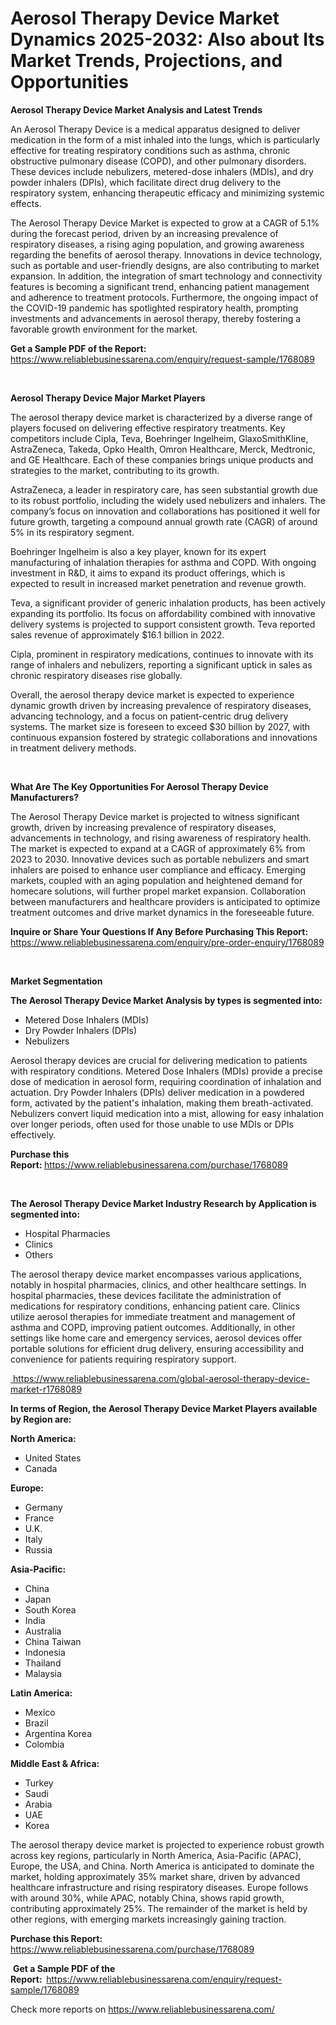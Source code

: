 <p><h1>Aerosol Therapy Device Market Dynamics 2025-2032: Also about Its Market Trends, Projections, and Opportunities</h1></p><p><strong>Aerosol Therapy Device Market Analysis and Latest Trends</strong></p>
<p><p>An Aerosol Therapy Device is a medical apparatus designed to deliver medication in the form of a mist inhaled into the lungs, which is particularly effective for treating respiratory conditions such as asthma, chronic obstructive pulmonary disease (COPD), and other pulmonary disorders. These devices include nebulizers, metered-dose inhalers (MDIs), and dry powder inhalers (DPIs), which facilitate direct drug delivery to the respiratory system, enhancing therapeutic efficacy and minimizing systemic effects.</p><p>The Aerosol Therapy Device Market is expected to grow at a CAGR of 5.1% during the forecast period, driven by an increasing prevalence of respiratory diseases, a rising aging population, and growing awareness regarding the benefits of aerosol therapy. Innovations in device technology, such as portable and user-friendly designs, are also contributing to market expansion. In addition, the integration of smart technology and connectivity features is becoming a significant trend, enhancing patient management and adherence to treatment protocols. Furthermore, the ongoing impact of the COVID-19 pandemic has spotlighted respiratory health, prompting investments and advancements in aerosol therapy, thereby fostering a favorable growth environment for the market.</p></p>
<p><strong>Get a Sample PDF of the Report:&nbsp;</strong> <a href="https://www.reliablebusinessarena.com/enquiry/request-sample/1768089?utm_campaign=2116&utm_medium=2&utm_source=Github&utm_content=ia&utm_term=05032025&utm_id=aerosol-therapy-device">https://www.reliablebusinessarena.com/enquiry/request-sample/1768089</a></p>
<p>&nbsp;</p>
<p><strong>Aerosol Therapy Device Major Market Players</strong></p>
<p><p>The aerosol therapy device market is characterized by a diverse range of players focused on delivering effective respiratory treatments. Key competitors include Cipla, Teva, Boehringer Ingelheim, GlaxoSmithKline, AstraZeneca, Takeda, Opko Health, Omron Healthcare, Merck, Medtronic, and GE Healthcare. Each of these companies brings unique products and strategies to the market, contributing to its growth.</p><p>AstraZeneca, a leader in respiratory care, has seen substantial growth due to its robust portfolio, including the widely used nebulizers and inhalers. The company’s focus on innovation and collaborations has positioned it well for future growth, targeting a compound annual growth rate (CAGR) of around 5% in its respiratory segment.</p><p>Boehringer Ingelheim is also a key player, known for its expert manufacturing of inhalation therapies for asthma and COPD. With ongoing investment in R&D, it aims to expand its product offerings, which is expected to result in increased market penetration and revenue growth.</p><p>Teva, a significant provider of generic inhalation products, has been actively expanding its portfolio. Its focus on affordability combined with innovative delivery systems is projected to support consistent growth. Teva reported sales revenue of approximately $16.1 billion in 2022.</p><p>Cipla, prominent in respiratory medications, continues to innovate with its range of inhalers and nebulizers, reporting a significant uptick in sales as chronic respiratory diseases rise globally.</p><p>Overall, the aerosol therapy device market is expected to experience dynamic growth driven by increasing prevalence of respiratory diseases, advancing technology, and a focus on patient-centric drug delivery systems. The market size is foreseen to exceed $30 billion by 2027, with continuous expansion fostered by strategic collaborations and innovations in treatment delivery methods.</p></p>
<p>&nbsp;</p>
<p><strong>What Are The Key Opportunities For Aerosol Therapy Device Manufacturers?</strong></p>
<p><p>The Aerosol Therapy Device market is projected to witness significant growth, driven by increasing prevalence of respiratory diseases, advancements in technology, and rising awareness of respiratory health. The market is expected to expand at a CAGR of approximately 6% from 2023 to 2030. Innovative devices such as portable nebulizers and smart inhalers are poised to enhance user compliance and efficacy. Emerging markets, coupled with an aging population and heightened demand for homecare solutions, will further propel market expansion. Collaboration between manufacturers and healthcare providers is anticipated to optimize treatment outcomes and drive market dynamics in the foreseeable future.</p></p>
<p><strong>Inquire or Share Your Questions If Any Before Purchasing This Report:</strong> <a href="https://www.reliablebusinessarena.com/enquiry/pre-order-enquiry/1768089?utm_campaign=2116&utm_medium=2&utm_source=Github&utm_content=ia&utm_term=05032025&utm_id=aerosol-therapy-device">https://www.reliablebusinessarena.com/enquiry/pre-order-enquiry/1768089</a></p>
<p>&nbsp;</p>
<p><strong>Market Segmentation</strong></p>
<p><strong>The Aerosol Therapy Device Market Analysis by types is segmented into:</strong></p>
<p><ul><li>Metered Dose Inhalers (MDIs)</li><li>Dry Powder Inhalers (DPIs)</li><li>Nebulizers</li></ul></p>
<p><p>Aerosol therapy devices are crucial for delivering medication to patients with respiratory conditions. Metered Dose Inhalers (MDIs) provide a precise dose of medication in aerosol form, requiring coordination of inhalation and actuation. Dry Powder Inhalers (DPIs) deliver medication in a powdered form, activated by the patient's inhalation, making them breath-activated. Nebulizers convert liquid medication into a mist, allowing for easy inhalation over longer periods, often used for those unable to use MDIs or DPIs effectively.</p></p>
<p><strong>Purchase this Report:&nbsp;</strong><a href="https://www.reliablebusinessarena.com/purchase/1768089?utm_campaign=2116&utm_medium=2&utm_source=Github&utm_content=ia&utm_term=05032025&utm_id=aerosol-therapy-device">https://www.reliablebusinessarena.com/purchase/1768089</a></p>
<p>&nbsp;</p>
<p><strong>The Aerosol Therapy Device Market Industry Research by Application is segmented into:</strong></p>
<p><ul><li>Hospital Pharmacies</li><li>Clinics</li><li>Others</li></ul></p>
<p><p>The aerosol therapy device market encompasses various applications, notably in hospital pharmacies, clinics, and other healthcare settings. In hospital pharmacies, these devices facilitate the administration of medications for respiratory conditions, enhancing patient care. Clinics utilize aerosol therapies for immediate treatment and management of asthma and COPD, improving patient outcomes. Additionally, in other settings like home care and emergency services, aerosol devices offer portable solutions for efficient drug delivery, ensuring accessibility and convenience for patients requiring respiratory support.</p></p>
<p><a href="https://www.reliablebusinessarena.com/global-aerosol-therapy-device-market-r1768089?utm_campaign=2116&utm_medium=2&utm_source=Github&utm_content=ia&utm_term=05032025&utm_id=aerosol-therapy-device">&nbsp;https://www.reliablebusinessarena.com/global-aerosol-therapy-device-market-r1768089</a></p>
<p><strong>In terms of Region, the Aerosol Therapy Device Market Players available by Region are:</strong></p>
<p>
    <p> <strong> North America: </strong>
        <ul>
            <li>United States</li>
            <li>Canada</li>
        </ul>
        </p> 
    <p> <strong> Europe: </strong>
        <ul>
            <li>Germany</li>
            <li>France</li>
            <li>U.K.</li>
            <li>Italy</li>
            <li>Russia</li>
        </ul>
        </p> 
    <p> <strong> Asia-Pacific: </strong>
        <ul>
            <li>China</li>
            <li>Japan</li>
            <li>South Korea</li>
            <li>India</li>
            <li>Australia</li>
            <li>China Taiwan</li>
            <li>Indonesia</li>
            <li>Thailand</li>
            <li>Malaysia</li>
        </ul>
        </p> 
    <p> <strong> Latin America: </strong>
        <ul>
            <li>Mexico</li>
            <li>Brazil</li>
            <li>Argentina Korea</li>
            <li>Colombia</li>
        </ul>
        </p> 
    <p> <strong> Middle East & Africa: </strong>
        <ul>
            <li>Turkey</li>
            <li>Saudi</li>
            <li>Arabia</li>
            <li>UAE</li>
            <li>Korea</li>
        </ul>
    </p>
    </p>
<p><p>The aerosol therapy device market is projected to experience robust growth across key regions, particularly in North America, Asia-Pacific (APAC), Europe, the USA, and China. North America is anticipated to dominate the market, holding approximately 35% market share, driven by advanced healthcare infrastructure and rising respiratory diseases. Europe follows with around 30%, while APAC, notably China, shows rapid growth, contributing approximately 25%. The remainder of the market is held by other regions, with emerging markets increasingly gaining traction.</p></p>
<p><strong>Purchase this Report: </strong><a href="https://www.reliablebusinessarena.com/purchase/1768089?utm_campaign=2116&utm_medium=2&utm_source=Github&utm_content=ia&utm_term=05032025&utm_id=aerosol-therapy-device">https://www.reliablebusinessarena.com/purchase/1768089</a></p>
<p>&nbsp;<strong>Get a Sample PDF of the Report:&nbsp;&nbsp;</strong><a href="https://www.reliablebusinessarena.com/enquiry/request-sample/1768089?utm_campaign=2116&utm_medium=2&utm_source=Github&utm_content=ia&utm_term=05032025&utm_id=aerosol-therapy-device">https://www.reliablebusinessarena.com/enquiry/request-sample/1768089</a></p>
<p><strong></strong></p>
<p>Check more reports on <a href="https://www.reliablebusinessarena.com/?utm_campaign=2116&utm_medium=2&utm_source=Github&utm_content=ia&utm_term=05032025&utm_id=aerosol-therapy-device">https://www.reliablebusinessarena.com/</a></p>